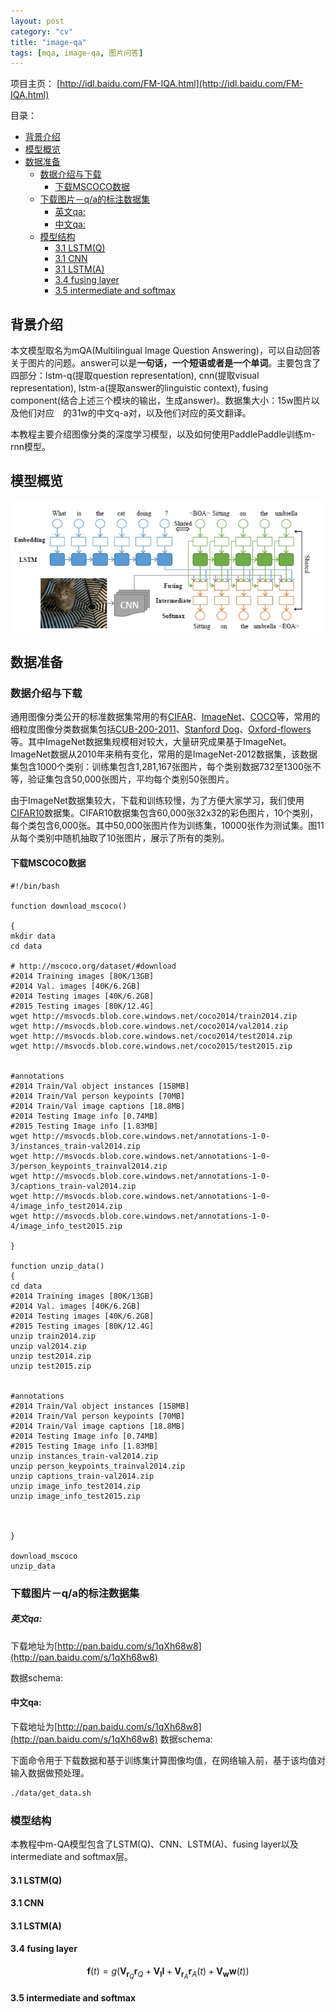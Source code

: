 ```yaml
---
layout: post
category: "cv"
title: "image-qa"
tags: [mqa, image-qa, 图片问答]
---
```


项目主页：
[http://idl.baidu.com/FM-IQA.html](http://idl.baidu.com/FM-IQA.html)


目录：

<!-- TOC -->

- [背景介绍](#%E8%83%8C%E6%99%AF%E4%BB%8B%E7%BB%8D)
- [模型概览](#%E6%A8%A1%E5%9E%8B%E6%A6%82%E8%A7%88)
- [数据准备](#%E6%95%B0%E6%8D%AE%E5%87%86%E5%A4%87)
  - [数据介绍与下载](#%E6%95%B0%E6%8D%AE%E4%BB%8B%E7%BB%8D%E4%B8%8E%E4%B8%8B%E8%BD%BD)
    - [下载MSCOCO数据](#%E4%B8%8B%E8%BD%BDmscoco%E6%95%B0%E6%8D%AE)
  - [下载图片－q/a的标注数据集](#%E4%B8%8B%E8%BD%BD%E5%9B%BE%E7%89%87%EF%BC%8Dqa%E7%9A%84%E6%A0%87%E6%B3%A8%E6%95%B0%E6%8D%AE%E9%9B%86)
      - [英文qa:](#%E8%8B%B1%E6%96%87qa)
    - [中文qa:](#%E4%B8%AD%E6%96%87qa)
  - [模型结构](#%E6%A8%A1%E5%9E%8B%E7%BB%93%E6%9E%84)
    - [3.1 LSTM(Q)](#31-lstmq)
    - [3.1 CNN](#31-cnn)
    - [3.1 LSTM(A)](#31-lstma)
    - [3.4 fusing layer](#34-fusing-layer)
    - [3.5 intermediate and softmax](#35-intermediate-and-softmax)

<!-- /TOC -->

## 背景介绍 

本文模型取名为mQA(Multilingual Image Question Answering)，可以自动回答关于图片的问题。answer可以是**一句话，一个短语或者是一个单词**。主要包含了四部分：lstm-q(提取question representation), cnn(提取visual representation), lstm-a(提取answer的linguistic context), fusing component(结合上述三个模块的输出，生成answer)。数据集大小：15w图片以及他们对应　的31w的中文q-a对，以及他们对应的英文翻译。

本教程主要介绍图像分类的深度学习模型，以及如何使用PaddlePaddle训练m-rnn模型。

## 模型概览

![](../assets/img-qa/model-intro.jpg)

## 数据准备

### 数据介绍与下载

通用图像分类公开的标准数据集常用的有[CIFAR](https://www.cs.toronto.edu/~kriz/cifar.html)、[ImageNet](http://image-net.org/)、[COCO](http://mscoco.org/)等，常用的细粒度图像分类数据集包括[CUB-200-2011](http://www.vision.caltech.edu/visipedia/CUB-200-2011.html)、[Stanford Dog](http://vision.stanford.edu/aditya86/ImageNetDogs/)、[Oxford-flowers](http://www.robots.ox.ac.uk/~vgg/data/flowers/)等。其中ImageNet数据集规模相对较大，大量研究成果基于ImageNet。ImageNet数据从2010年来稍有变化，常用的是ImageNet-2012数据集，该数据集包含1000个类别：训练集包含1,281,167张图片，每个类别数据732至1300张不等，验证集包含50,000张图片，平均每个类别50张图片。

由于ImageNet数据集较大，下载和训练较慢，为了方便大家学习，我们使用[CIFAR10](https://www.cs.toronto.edu/~kriz/cifar.html)数据集。CIFAR10数据集包含60,000张32x32的彩色图片，10个类别，每个类包含6,000张。其中50,000张图片作为训练集，10000张作为测试集。图11从每个类别中随机抽取了10张图片，展示了所有的类别。

#### 下载MSCOCO数据

```shell
#!/bin/bash

function download_mscoco()

{
mkdir data
cd data

# http://mscoco.org/dataset/#download
#2014 Training images [80K/13GB]
#2014 Val. images [40K/6.2GB]
#2014 Testing images [40K/6.2GB]
#2015 Testing images [80K/12.4G]
wget http://msvocds.blob.core.windows.net/coco2014/train2014.zip
wget http://msvocds.blob.core.windows.net/coco2014/val2014.zip
wget http://msvocds.blob.core.windows.net/coco2014/test2014.zip
wget http://msvocds.blob.core.windows.net/coco2015/test2015.zip


#annotations
#2014 Train/Val object instances [158MB]
#2014 Train/Val person keypoints [70MB]
#2014 Train/Val image captions [18.8MB]
#2014 Testing Image info [0.74MB]
#2015 Testing Image info [1.83MB]
wget http://msvocds.blob.core.windows.net/annotations-1-0-3/instances_train-val2014.zip
wget http://msvocds.blob.core.windows.net/annotations-1-0-3/person_keypoints_trainval2014.zip
wget http://msvocds.blob.core.windows.net/annotations-1-0-3/captions_train-val2014.zip
wget http://msvocds.blob.core.windows.net/annotations-1-0-4/image_info_test2014.zip
wget http://msvocds.blob.core.windows.net/annotations-1-0-4/image_info_test2015.zip

}

function unzip_data()
{
cd data
#2014 Training images [80K/13GB]
#2014 Val. images [40K/6.2GB]
#2014 Testing images [40K/6.2GB]
#2015 Testing images [80K/12.4G]
unzip train2014.zip
unzip val2014.zip
unzip test2014.zip
unzip test2015.zip


#annotations
#2014 Train/Val object instances [158MB]
#2014 Train/Val person keypoints [70MB]
#2014 Train/Val image captions [18.8MB]
#2014 Testing Image info [0.74MB]
#2015 Testing Image info [1.83MB]
unzip instances_train-val2014.zip
unzip person_keypoints_trainval2014.zip
unzip captions_train-val2014.zip
unzip image_info_test2014.zip
unzip image_info_test2015.zip



}

download_mscoco
unzip_data
```

### 下载图片－q/a的标注数据集

##### 英文qa:

下载地址为[http://pan.baidu.com/s/1qXh68w8](http://pan.baidu.com/s/1qXh68w8)

数据schema:

#### 中文qa:

下载地址为[http://pan.baidu.com/s/1qXh68w8](http://pan.baidu.com/s/1qXh68w8)
数据schema:


下面命令用于下载数据和基于训练集计算图像均值，在网络输入前，基于该均值对输入数据做预处理。

```bash
./data/get_data.sh
```

### 模型结构

本教程中m-QA模型包含了LSTM(Q)、CNN、LSTM(A)、fusing layer以及intermediate and softmax层。

#### 3.1 LSTM(Q)

#### 3.1 CNN

#### 3.1 LSTM(A)

#### 3.4 fusing layer


$$ \mathbf{f}(t)=g(\mathbf{V}_{\mathbf{r}_{Q}}\mathbf{r}_Q+\mathbf{V}_{\mathbf{I}}\mathbf{I}+\mathbf{V}_{\mathbf{r}_{A}}\mathbf{r}_A(t)+\mathbf{V}_{\mathbf{w}}\mathbf{w}(t))  $$

#### 3.5 intermediate and softmax


